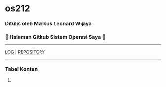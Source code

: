 # os212
### Ditulis oleh Markus Leonard Wijaya 
### 🌠 Halaman Github Sistem Operasi Saya 🌠

________________________________________________________
[LOG](TXT/mylog.txt) | [REPOSITORY](https://github.com/MarkusLeonardWijaya/os212)
________________________________________________________


### Tabel Konten
1. 
